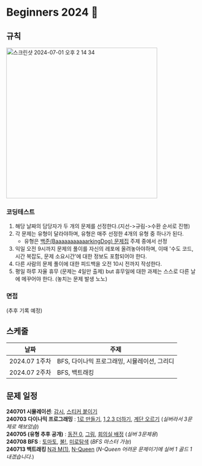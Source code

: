 # Beginners 2024 🚀

## 규칙
<img width="400" alt="스크린샷 2024-07-01 오후 2 14 34" src="https://github.com/wanted-preonboarding-android-gyurim/android-preonboarding-Archive/assets/31344894/d588711a-28e4-44d2-8ca3-dd871c355909">

### 코딩테스트
1. 해당 날짜의 담당자가 두 개의 문제를 선정한다.(지선->규림->수환 순서로 진행)
2. 각 문제는 유형이 달라야하며, 유형은 매주 선정한 4개의 유형 중 하나가 된다.
   - 유형은 [백준(BaaaaaaaaaaarkingDog) 문제집](https://www.acmicpc.net/workbook/top) 주제 중에서 선정
3. 익일 오전 9시까지 문제의 풀이를 자신의 레포에 올려놓아야하며, 이때 '수도 코드, 시간 복잡도, 문제 소요시간'에 대한 정보도 포함되어야 한다.
4. 다른 사람의 문제 풀이에 대한 피드백을 오전 10시 전까지 작성한다.
5. 평일 하루 자율 휴무 (문제는 4일만 출제) but 휴무일에 대한 과제는 스스로 다른 날에 메꾸어야 한다. (놓치는 문제 발생 노노) 

### 면접
(추후 기록 예정)

## 스케줄
|날짜|주제|
|--|--|
|2024.07 1주차|BFS, 다이나믹 프로그래밍, 시뮬레이션, 그리디|
|2024.07 2주차|BFS, 백트래킹|

## 문제 일정
**240701 시뮬레이션**: [감시](https://www.acmicpc.net/problem/15683), [스티커 붙이기](https://www.acmicpc.net/problem/18808)   
**240703 다이나믹 프로그래밍** : [1로 만들기](https://www.acmicpc.net/problem/1463),  [1,2,3 더하기](https://www.acmicpc.net/problem/9095), [계단 오르기](https://www.acmicpc.net/problem/2579) (*실버라서 3문제로 해보았슴*)  
**240705 (유형 추후 공개)** : [동전 0](https://www.acmicpc.net/problem/11047), [그림](https://www.acmicpc.net/problem/1926), [회의실 배정](https://www.acmicpc.net/problem/1931) (*실버 3문제용*)  
**240708 BFS** : [토마토](https://www.acmicpc.net/problem/7576), [불!](https://www.acmicpc.net/problem/4179), [미로탐색](https://www.acmicpc.net/problem/2178) (*BFS 마스터 가능*)   
**240713 백트래킹** [N과 M(1)](https://www.acmicpc.net/problem/15649), [N-Queen](https://www.acmicpc.net/problem/9663) (*N-Queen 어려운 문제이기에 실버 1 골드 1 내겠습니다.*)
